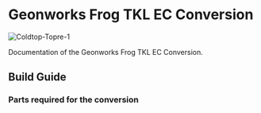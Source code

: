 # Geonworks Frog TKL EC Conversion

![Coldtop-Topre-1](https://github.com/user-attachments/assets/8cde4edb-c7f1-4294-8b89-bf98bfe7e376)

Documentation of the Geonworks Frog TKL EC Conversion. 

## Build Guide

### Parts required for the conversion
